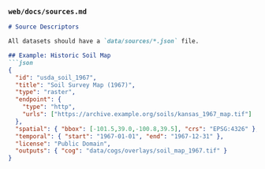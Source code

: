 ### `web/docs/sources.md`
```markdown
# Source Descriptors

All datasets should have a `data/sources/*.json` file.

## Example: Historic Soil Map
```json
{
  "id": "usda_soil_1967",
  "title": "Soil Survey Map (1967)",
  "type": "raster",
  "endpoint": {
    "type": "http",
    "urls": ["https://archive.example.org/soils/kansas_1967_map.tif"]
  },
  "spatial": { "bbox": [-101.5,39.0,-100.8,39.5], "crs": "EPSG:4326" },
  "temporal": { "start": "1967-01-01", "end": "1967-12-31" },
  "license": "Public Domain",
  "outputs": { "cog": "data/cogs/overlays/soil_map_1967.tif" }
}
